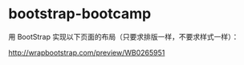 # bootstrap-bootcamp

用 BootStrap 实现以下页面的布局（只要求排版一样，不要求样式一样）：

http://wrapbootstrap.com/preview/WB0265951
